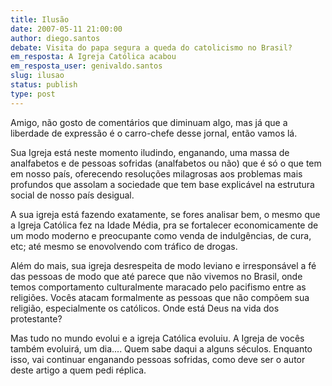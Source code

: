 ```yaml
---
title: Ilusão
date: 2007-05-11 21:00:00
author: diego.santos
debate: Visita do papa segura a queda do catolicismo no Brasil?
em_resposta: A Igreja Católica acabou
em_resposta_user: genivaldo.santos
slug: ilusao
status: publish 
type: post
---
```


Amigo, não gosto de comentários que diminuam algo, mas já que a liberdade de expressão é o carro-chefe desse jornal, então vamos lá.   

Sua Igreja está neste momento iludindo, enganando, uma massa de analfabetos e de pessoas sofridas (analfabetos ou não) que é só o que tem em nosso país, oferecendo resoluções milagrosas aos problemas mais profundos que assolam a sociedade que tem base explicável na estrutura social de nosso país desigual.  

A sua igreja está fazendo exatamente, se fores analisar bem, o mesmo que a Igreja Católica fez na Idade Média, pra se fortalecer economicamente de um modo moderno e preocupante como venda de indulgências, de cura, etc; até mesmo se enovolvendo com tráfico de drogas.  

Além do mais, sua igreja desrespeita de modo leviano e irresponsável a fé das pessoas de modo que até parece que não vivemos no Brasil, onde temos comportamento culturalmente maracado pelo pacifismo entre as religiões. Vocês atacam formalmente as pessoas que não compõem sua religião, especialmente os católicos. Onde está Deus na vida dos protestante?  

Mas tudo no mundo evolui e a igreja Católica evoluiu. A Igreja de vocês também evoluirá, um dia.... Quem sabe daqui a alguns séculos. Enquanto isso, vai continuar enganando pessoas sofridas, como deve ser o autor deste artigo a quem pedi réplica.
